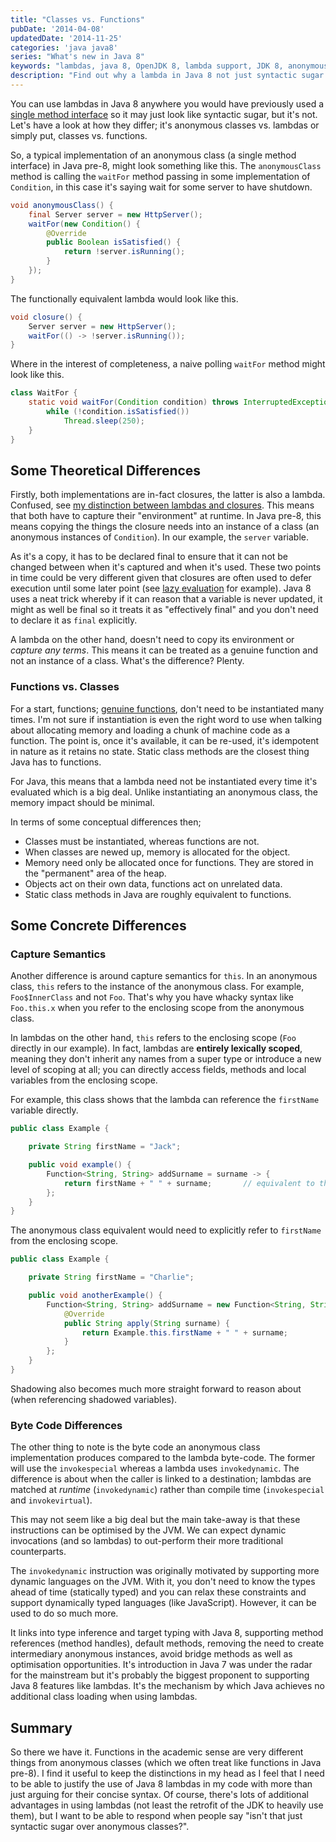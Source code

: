 ```yaml
---
title: "Classes vs. Functions"
pubDate: '2014-04-08'
updatedDate: '2014-11-25'
categories: 'java java8'
series: "What's new in Java 8"
keywords: "lambdas, java 8, OpenJDK 8, lambda support, JDK 8, anonymous classes, class vs lambda"
description: "Find out why a lambda in Java 8 not just syntactic sugar over the usual anonymous class implementation. It's all about lambdas vs. anonymous class or functions vs. classes."
---
```


You can use lambdas in Java 8 anywhere you would have previously used a [single method interface](/blog/2014-04-07-functional-interfaces-in-java8) so it may just look like syntactic sugar, but it's not. Let's have a look at how they differ; it's anonymous classes vs. lambdas or simply put, classes vs. functions.


So, a typical implementation of an anonymous class (a single method interface) in Java pre-8, might look something like this. The `anonymousClass` method is calling the `waitFor` method passing in some implementation of `Condition`, in this case it's saying wait for some server to have shutdown.

``` java
void anonymousClass() {
    final Server server = new HttpServer();
    waitFor(new Condition() {
        @Override
        public Boolean isSatisfied() {
            return !server.isRunning();
        }
    });
}
```
The functionally equivalent lambda would look like this.

``` java
void closure() {
    Server server = new HttpServer();
    waitFor(() -> !server.isRunning());
}
```
Where in the interest of completeness, a naive polling `waitFor` method might look like this.

``` java
class WaitFor {
	static void waitFor(Condition condition) throws InterruptedException {
		while (!condition.isSatisfied())
			Thread.sleep(250);
	}
}
```

## Some Theoretical Differences

Firstly, both implementations are in-fact closures, the latter is also a lambda. Confused, see [my distinction between lambdas and closures](/blog/2010-07-13-lambdas-vs-closures). This means that both have to capture their "environment" at runtime. In Java pre-8, this means copying the things the closure needs into an instance of a class (an anonymous instances of `Condition`). In our example, the `server` variable.

As it's a copy, it has to be declared final to ensure that it can not be changed between when it's captured and when it's used. These two points in time could be very different given that closures are often used to defer execution until some later point (see [lazy evaluation](http://en.wikipedia.org/wiki/Lazy_evaluation) for example). Java 8 uses a neat trick whereby if it can reason that a variable is never updated, it might as well be final so it treats it as "effectively final" and you don't need to declare it as `final` explicitly.

A lambda on the other hand, doesn't need to copy its environment or _capture any terms_. This means it can be treated as a genuine function and not an instance of a class. What's the difference? Plenty.


### Functions vs. Classes

For a start, functions; [genuine functions](http://en.wikipedia.org/wiki/Pure_function), don't need to be instantiated many times. I'm not sure if instantiation is even the right word to use when talking about allocating memory and loading a chunk of machine code as a function. The point is, once it's available, it can be re-used, it's idempotent in nature as it retains no state. Static class methods are the closest thing Java has to functions.

For Java, this means that a lambda need not be instantiated every time it's evaluated which is a big deal. Unlike instantiating an anonymous class, the memory impact should be minimal.

In terms of some conceptual differences then;

* Classes must be instantiated, whereas functions are not.
* When classes are newed up, memory is allocated for the object.
* Memory need only be allocated once for functions. They are stored in the "permanent" area of the heap.
* Objects act on their own data, functions act on unrelated data.
* Static class methods in Java are roughly equivalent to functions.


## Some Concrete Differences

### Capture Semantics

Another difference is around capture semantics for `this`. In an anonymous class, `this` refers to the instance of the anonymous class. For example, `Foo$InnerClass` and not `Foo`. That's why you have whacky syntax like `Foo.this.x` when you refer to the enclosing scope from the anonymous class.

In lambdas on the other hand, `this` refers to the enclosing scope (`Foo` directly in our example). In fact, lambdas are **entirely lexically scoped**, meaning they don't inherit any names from a super type or introduce a new level of scoping at all; you can directly access fields, methods and local variables from the enclosing scope.

For example, this class shows that the lambda can reference the `firstName` variable directly.

``` java
public class Example {

	private String firstName = "Jack";

	public void example() {
		Function<String, String> addSurname = surname -> {
			return firstName + " " + surname;       // equivalent to this.firstName
		};
	}
}
```
The anonymous class equivalent would need to explicitly refer to `firstName` from the enclosing scope.

``` java
public class Example {

	private String firstName = "Charlie";

    public void anotherExample() {
        Function<String, String> addSurname = new Function<String, String>() {
            @Override
            public String apply(String surname) {
                return Example.this.firstName + " " + surname;
            }
        };
    }
}
```

Shadowing also becomes much more straight forward to reason about (when referencing shadowed variables).


### Byte Code Differences

The other thing to note is the byte code an anonymous class implementation produces compared to the lambda byte-code. The former will use the `invokespecial` whereas a lambda uses `invokedynamic`. The difference is about when the caller is linked to a destination; lambdas are matched at _runtime_ (`invokedynamic`) rather than compile time (`invokespecial` and `invokevirtual`).

This may not seem like a big deal but the main take-away is that these instructions can be optimised by the JVM. We can expect dynamic invocations (and so lambdas) to out-perform their more traditional counterparts.

The `invokedynamic` instruction was originally motivated by supporting more dynamic languages on the JVM. With it, you don't need to know the types ahead of time (statically typed) and you can relax these constraints and support dynamically typed languages (like JavaScript). However, it can be used to do so much more.

It links into type inference and target typing with Java 8, supporting method references (method handles), default methods, removing the need to create intermediary anonymous instances, avoid bridge methods as well as optimisation opportunities. It's introduction in Java 7 was under the radar for the mainstream but it's probably the biggest proponent to supporting Java 8 features like lambdas. It's the mechanism by which Java achieves no additional class loading when using lambdas.


## Summary

So there we have it. Functions in the academic sense are very different things from anonymous classes (which we often treat like functions in Java pre-8). I find it useful to keep the distinctions in my head as I feel that I need to be able to justify the use of Java 8 lambdas in my code with more than just arguing for their concise syntax. Of course, there's lots of additional advantages in using lambdas (not least the retrofit of the JDK to heavily use them), but I want to be able to respond when people say "isn't that just syntactic sugar over anonymous classes?".